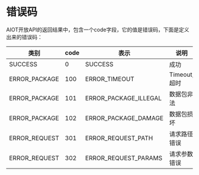 # 错误码

AIOT开放API的返回结果中，包含一个code字段，它的值是错误码，下面是定义出来的错误码：

| 类别 | code | 表示 | 说明 |
| -- | -- | -- | -- |
| SUCCESS | 0 | SUCCESS | 成功 |
| ERROR_PACKAGE | 100 | ERROR_TIMEOUT | Timeout, 超时 |
| ERROR_PACKAGE | 101 | ERROR_PACKAGE_ILLEGAL | 数据包非法 |
| ERROR_PACKAGE | 102 | ERROR_PACKAGE_DAMAGE | 数据包损坏 |
| ERROR_REQUEST | 301 | ERROR_REQUEST_PATH | 请求路径错误 |
| ERROR_REQUEST | 302 | ERROR_REQUEST_PARAMS |请求参数错误 |
